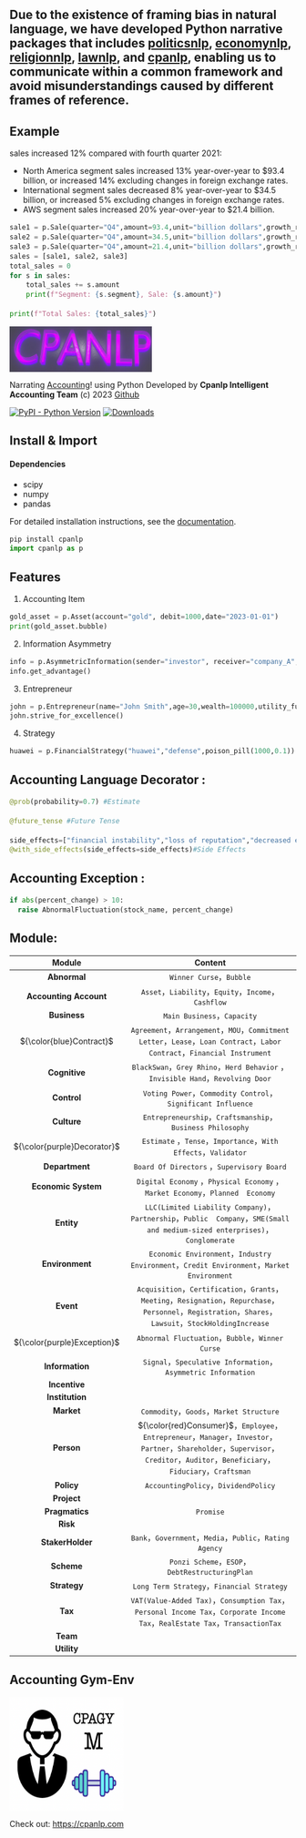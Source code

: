 ## Due to the existence of framing bias in natural language, we have developed Python narrative packages that includes [politicsnlp](https://pypi.org/project/politicsnlp/), [economynlp](https://pypi.org/project/economynlp/), [religionnlp](https://pypi.org/project/religionnlp/), [lawnlp](https://pypi.org/project/lawnlp/), and [cpanlp](https://pypi.org/project/cpanlp/), enabling us to communicate within a common framework and avoid misunderstandings caused by different frames of reference.

## Example
sales increased 12% compared with fourth quarter 2021:
  - North America segment sales increased 13% year-over-year to $93.4 billion, or increased 14% excluding changes in foreign exchange rates.
  - International segment sales decreased 8% year-over-year to $34.5 billion, or increased 5% excluding changes in foreign exchange rates.
  - AWS segment sales increased 20% year-over-year to $21.4 billion.
```python
sale1 = p.Sale(quarter="Q4",amount=93.4,unit="billion dollars",growth_rate=13%,year=2022,segment="North America")
sale2 = p.Sale(quarter="Q4",amount=34.5,unit="billion dollars",growth_rate=-8%,year=2022,segment="International")
sale3 = p.Sale(quarter="Q4",amount=21.4,unit="billion dollars",growth_rate=20%,year=2022,segment="AWS")
sales = [sale1, sale2, sale3]
total_sales = 0
for s in sales:
    total_sales += s.amount
    print(f"Segment: {s.segment}, Sale: {s.amount}")

print(f"Total Sales: {total_sales}")
```

<a href="https://cpanlp.com">
<img src="https://raw.githubusercontent.com/accounting-intelligent-ai/cpanlp/main/cpanlp.png" width = "250" height = "80" alt="logo" align=center />
</a>

Narrating [Accounting](https://cpanlp.com/overview/redefine)! using Python
Developed by **Cpanlp Intelligent Accounting Team** (c) 2023
[Github](https://github.com/accounting-intelligent-ai/cpanlp)

[![PyPI - Python Version](https://img.shields.io/static/v1?label=pypi&message=v1.2.26&color=blue)](https://pypi.org/project/cpanlp/)
[![Downloads](https://static.pepy.tech/badge/cpanlp/week)](https://pepy.tech/project/cpanlp)

## Install & Import
#### Dependencies
- scipy 
- numpy
- pandas
  
For detailed installation instructions, see the
[documentation](https://cpanlp.com/documentation).
```python
pip install cpanlp
import cpanlp as p
```

## Features
1. Accounting Item
```python
gold_asset = p.Asset(account="gold", debit=1000,date="2023-01-01")
print(gold_asset.bubble)
```
2. Information Asymmetry
```python
info = p.AsymmetricInformation(sender="investor", receiver="company_A", message="I am very interested in investing in your business", hidden_information="I have a limited budget")
info.get_advantage()
```
3. Entrepreneur
```python
john = p.Entrepreneur(name="John Smith",age=30,wealth=100000,utility_function=0, experience=5,company=LLC("Apple","Electronics",1000000),entrepreneurship=Entrepreneurship(leadership=9.0))
john.strive_for_excellence()
```
4. Strategy
```python
huawei = p.FinancialStrategy("huawei","defense",poison_pill(1000,0.1))
```

## Accounting Language Decorator :
```python
@prob(probability=0.7) #Estimate

@future_tense #Future Tense

side_effects=["financial instability","loss of reputation","decreased employee morale"]
@with_side_effects(side_effects=side_effects)#Side Effects 
```

## Accounting Exception :
```python
if abs(percent_change) > 10:
  raise AbnormalFluctuation(stock_name, percent_change)
```

## Module:
|  Module   | Content  |
|  :----:  | :----:  |
| **Abnormal**  | `Winner Curse`，`Bubble`|
| **Accounting Account**  | `Asset`，`Liability`，`Equity`，`Income`，`Cashflow` |
| **Business**  | `Main Business`，`Capacity` |
| ${\color{blue}Contract}$  | `Agreement`，`Arrangement`，`MOU`，`Commitment Letter`，`Lease`，`Loan Contract`，`Labor Contract`，`Financial Instrument` |
| **Cognitive**  | `BlackSwan`，`Grey Rhino`，`Herd Behavior` ，`Invisible Hand`，`Revolving Door` |
| **Control**  | `Voting Power`，`Commodity Control`，`Significant Influence` |
| **Culture**  | `Entrepreneurship`，`Craftsmanship`，`Business Philosophy` |
| ${\color{purple}Decorator}$| `Estimate` ，`Tense`，`Importance`，`With Effects`，`Validator`|
| **Department**  | `Board Of Directors` ，`Supervisory Board`|
| **Economic System** |  `Digital Economy` ，`Physical Economy` ，`Market Economy`，`Planned  Economy` |
| **Entity**  | `LLC(Limited Liability Company)`，`Partnership`，`Public  Company`，`SME(Small and medium-sized enterprises)`，`Conglomerate` |
| **Environment**  | `Economic Environment`，`Industry Environment`，`Credit Environment`，`Market Environment`|
| **Event**  | `Acquisition`，`Certification`，`Grants`，`Meeting`，`Resignation`，`Repurchase`，`Personnel`，`Registration`，`Shares`，`Lawsuit`，`StockHoldingIncrease` |
| ${\color{purple}Exception}$| `Abnormal Fluctuation`，`Bubble`，`Winner Curse`|
| **Information**  | `Signal`，`Speculative Information`，`Asymmetric Information` |
| **Incentive**  |   |
| **Institution**  |  |
| **Market**  | `Commodity`，`Goods`，`Market Structure`|
| **Person**  | ${\color{red}Consumer}$，`Employee`，`Entrepreneur`，`Manager`，`Investor`，`Partner`，`Shareholder`，`Supervisor`，`Creditor`，`Auditor`，`Beneficiary`，`Fiduciary`，`Craftsman` |
| **Policy**  | `AccountingPolicy`，`DividendPolicy` |
| **Project**  |  |
| **Pragmatics**  | `Promise` |
| **Risk** | |
| **StakerHolder**  | `Bank`，`Government`，`Media`，`Public`，`Rating Agency` |
| **Scheme**  | `Ponzi Scheme`，`ESOP`，`DebtRestructuringPlan` |
| **Strategy**  | `Long Term Strategy`，`Financial Strategy` |
| **Tax**  | `VAT(Value-Added Tax)`，`Consumption Tax`，`Personal Income Tax`，`Corporate Income Tax`，`RealEstate Tax`，`TransactionTax` |
| **Team**  |  |
| **Utility**  | |

## Accounting Gym-Env
<a href="https://pypi.org/project/cpagym/">
<img src="https://raw.githubusercontent.com/accounting-intelligent-ai/cpagym/main/cpagym.png" width = "200" height = "200" alt="logo" align=center />
</a>

Check out: https://cpanlp.com
